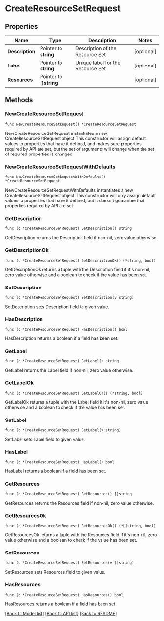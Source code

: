 # CreateResourceSetRequest

## Properties

Name | Type | Description | Notes
------------ | ------------- | ------------- | -------------
**Description** | Pointer to **string** | Description of the Resource Set | [optional] 
**Label** | Pointer to **string** | Unique label for the Resource Set | [optional] 
**Resources** | Pointer to **[]string** |  | [optional] 

## Methods

### NewCreateResourceSetRequest

`func NewCreateResourceSetRequest() *CreateResourceSetRequest`

NewCreateResourceSetRequest instantiates a new CreateResourceSetRequest object
This constructor will assign default values to properties that have it defined,
and makes sure properties required by API are set, but the set of arguments
will change when the set of required properties is changed

### NewCreateResourceSetRequestWithDefaults

`func NewCreateResourceSetRequestWithDefaults() *CreateResourceSetRequest`

NewCreateResourceSetRequestWithDefaults instantiates a new CreateResourceSetRequest object
This constructor will only assign default values to properties that have it defined,
but it doesn't guarantee that properties required by API are set

### GetDescription

`func (o *CreateResourceSetRequest) GetDescription() string`

GetDescription returns the Description field if non-nil, zero value otherwise.

### GetDescriptionOk

`func (o *CreateResourceSetRequest) GetDescriptionOk() (*string, bool)`

GetDescriptionOk returns a tuple with the Description field if it's non-nil, zero value otherwise
and a boolean to check if the value has been set.

### SetDescription

`func (o *CreateResourceSetRequest) SetDescription(v string)`

SetDescription sets Description field to given value.

### HasDescription

`func (o *CreateResourceSetRequest) HasDescription() bool`

HasDescription returns a boolean if a field has been set.

### GetLabel

`func (o *CreateResourceSetRequest) GetLabel() string`

GetLabel returns the Label field if non-nil, zero value otherwise.

### GetLabelOk

`func (o *CreateResourceSetRequest) GetLabelOk() (*string, bool)`

GetLabelOk returns a tuple with the Label field if it's non-nil, zero value otherwise
and a boolean to check if the value has been set.

### SetLabel

`func (o *CreateResourceSetRequest) SetLabel(v string)`

SetLabel sets Label field to given value.

### HasLabel

`func (o *CreateResourceSetRequest) HasLabel() bool`

HasLabel returns a boolean if a field has been set.

### GetResources

`func (o *CreateResourceSetRequest) GetResources() []string`

GetResources returns the Resources field if non-nil, zero value otherwise.

### GetResourcesOk

`func (o *CreateResourceSetRequest) GetResourcesOk() (*[]string, bool)`

GetResourcesOk returns a tuple with the Resources field if it's non-nil, zero value otherwise
and a boolean to check if the value has been set.

### SetResources

`func (o *CreateResourceSetRequest) SetResources(v []string)`

SetResources sets Resources field to given value.

### HasResources

`func (o *CreateResourceSetRequest) HasResources() bool`

HasResources returns a boolean if a field has been set.


[[Back to Model list]](../README.md#documentation-for-models) [[Back to API list]](../README.md#documentation-for-api-endpoints) [[Back to README]](../README.md)


